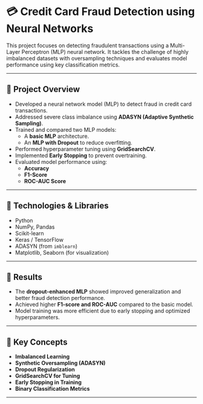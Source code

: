 # 💳 Credit Card Fraud Detection using Neural Networks

This project focuses on detecting fraudulent transactions using a Multi-Layer Perceptron (MLP) neural network. It tackles the challenge of highly imbalanced datasets with oversampling techniques and evaluates model performance using key classification metrics.

---

## 📌 Project Overview

- Developed a neural network model (MLP) to detect fraud in credit card transactions.
- Addressed severe class imbalance using **ADASYN (Adaptive Synthetic Sampling)**.
- Trained and compared two MLP models:
  - A **basic MLP** architecture.
  - An **MLP with Dropout** to reduce overfitting.
- Performed hyperparameter tuning using **GridSearchCV**.
- Implemented **Early Stopping** to prevent overtraining.
- Evaluated model performance using:
  - **Accuracy**
  - **F1-Score**
  - **ROC-AUC Score**

---

## 🔧 Technologies & Libraries

- Python
- NumPy, Pandas
- Scikit-learn
- Keras / TensorFlow
- ADASYN (from `imblearn`)
- Matplotlib, Seaborn (for visualization)

---

## 🚀 Results

- The **dropout-enhanced MLP** showed improved generalization and better fraud detection performance.
- Achieved higher **F1-score and ROC-AUC** compared to the basic model.
- Model training was more efficient due to early stopping and optimized hyperparameters.

---

## 🧠 Key Concepts

- **Imbalanced Learning**  
- **Synthetic Oversampling (ADASYN)**  
- **Dropout Regularization**  
- **GridSearchCV for Tuning**  
- **Early Stopping in Training**  
- **Binary Classification Metrics**

---
